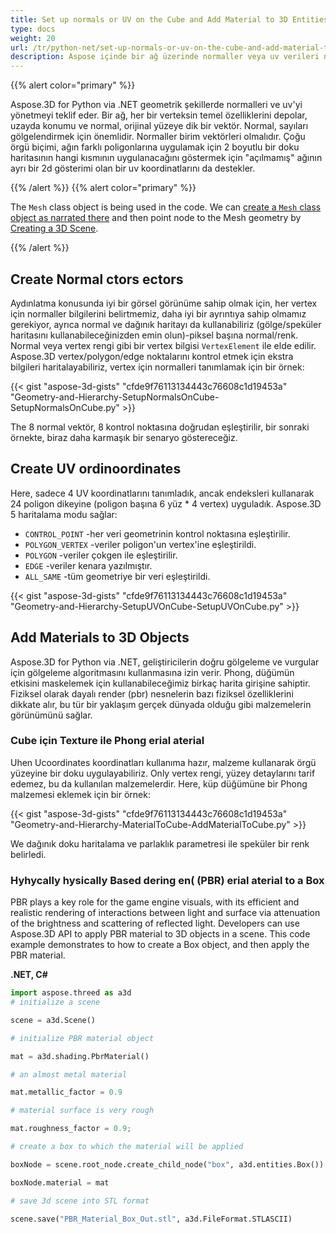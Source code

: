 ```yaml
---
title: Set up normals or UV on the Cube and Add Material to 3D Entities
type: docs
weight: 20
url: /tr/python-net/set-up-normals-or-uv-on-the-cube-and-add-material-to-3d-entities/
description: Aspose içinde bir ağ üzerinde normaller veya uv verileri nasıl oluşturulur. 3D.
---
```

{{% alert color="primary" %}}

Aspose.3D for Python via .NET geometrik şekillerde normalleri ve uv'yi yönetmeyi teklif eder. Bir ağ, her bir verteksin temel özelliklerini depolar, uzayda konumu ve normal, orijinal yüzeye dik bir vektör. Normal, sayıları gölgelendirmek için önemlidir. Normaller birim vektörleri olmalıdır. Çoğu örgü biçimi, ağın farklı poligonlarına uygulamak için 2 boyutlu bir doku haritasının hangi kısmının uygulanacağını göstermek için "açılmamış" ağının ayrı bir 2d gösterimi olan bir uv koordinatlarını da destekler.

{{% /alert %}} {{% alert color="primary" %}}

The `Mesh` class object is being used in the code. We can [create a `Mesh` class object as narrated there](/3d/python-net/create-3d-mesh-and-scene/) and then point node to the Mesh geometry by [Creating a 3D Scene](/3d/net/create-3d-mesh-and-scene/).

{{% /alert %}}
##  **Create Normal ctors ectors**
Aydınlatma konusunda iyi bir görsel görünüme sahip olmak için, her vertex için normaller bilgilerini belirtmemiz, daha iyi bir ayrıntıya sahip olmamız gerekiyor, ayrıca normal ve dağınık haritayı da kullanabiliriz (gölge/speküler haritasını kullanabileceğinizden emin olun)-piksel başına normal/renk. Normal veya vertex rengi gibi bir vertex bilgisi `VertexElement` ile elde edilir. Aspose.3D vertex/polygon/edge noktalarını kontrol etmek için ekstra bilgileri haritalayabiliriz, vertex için normalleri tanımlamak için bir örnek:

{{< gist "aspose-3d-gists" "cfde9f76113134443c76608c1d19453a" "Geometry-and-Hierarchy-SetupNormalsOnCube-SetupNormalsOnCube.py" >}}

The 8 normal vektör, 8 kontrol noktasına doğrudan eşleştirilir, bir sonraki örnekte, biraz daha karmaşık bir senaryo göstereceğiz.
##  **Create UV ordinoordinates**
Here, sadece 4 UV koordinatlarını tanımladık, ancak endeksleri kullanarak 24 poligon dikeyine (poligon başına 6 yüz * 4 vertex) uyguladık.
Aspose.3D 5 haritalama modu sağlar:

- `CONTROL_POINT` -her veri geometrinin kontrol noktasına eşleştirilir.
- `POLYGON_VERTEX` -veriler poligon'un vertex'ine eşleştirildi.
- `POLYGON` -veriler çokgen ile eşleştirilir.
- `EDGE` -veriler kenara yazılmıştır.
- `ALL_SAME` -tüm geometriye bir veri eşleştirildi.



{{< gist "aspose-3d-gists" "cfde9f76113134443c76608c1d19453a" "Geometry-and-Hierarchy-SetupUVOnCube-SetupUVOnCube.py" >}}
##  **Add Materials to 3D Objects**
Aspose.3D for Python via .NET, geliştiricilerin doğru gölgeleme ve vurgular için gölgeleme algoritmasını kullanmasına izin verir. Phong, düğümün etkisini maskelemek için kullanabileceğimiz birkaç harita girişine sahiptir. Fiziksel olarak dayalı render (pbr) nesnelerin bazı fiziksel özelliklerini dikkate alır, bu tür bir yaklaşım gerçek dünyada olduğu gibi malzemelerin görünümünü sağlar.
###  **Cube için Texture ile Phong erial aterial**
Uhen Ucoordinates koordinatları kullanıma hazır, malzeme kullanarak örgü yüzeyine bir doku uygulayabiliriz. Only vertex rengi, yüzey detaylarını tarif edemez, bu da kullanılan malzemelerdir. Here, küp düğümüne bir Phong malzemesi eklemek için bir örnek:

{{< gist "aspose-3d-gists" "cfde9f76113134443c76608c1d19453a" "Geometry-and-Hierarchy-MaterialToCube-AddMaterialToCube.py" >}}

We dağınık doku haritalama ve parlaklık parametresi ile speküler bir renk belirledi.
###  **Hyhycally hysically Based dering en( (PBR) erial aterial to a Box**
PBR plays a key role for the game engine visuals, with its efficient and realistic rendering of interactions between light and surface via attenuation of the brightness and scattering of reflected light. Developers can use Aspose.3D API to apply PBR material to 3D objects in a scene. This code example demonstrates to how to create a Box object, and then apply the PBR material.

**.NET, C#**

```py
import aspose.threed as a3d
# initialize a scene

scene = a3d.Scene()

# initialize PBR material object

mat = a3d.shading.PbrMaterial()

# an almost metal material

mat.metallic_factor = 0.9

# material surface is very rough

mat.roughness_factor = 0.9;

# create a box to which the material will be applied

boxNode = scene.root_node.create_child_node("box", a3d.entities.Box())

boxNode.material = mat

# save 3d scene into STL format

scene.save("PBR_Material_Box_Out.stl", a3d.FileFormat.STLASCII)

```
